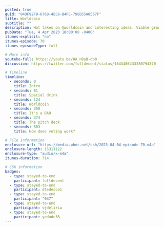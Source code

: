 ```yaml
---
posted: true
guid: "04DF92F9-676B-4EC6-B4FC-796D55A6557F"
title: Worldcoin
subtitle: ""
description: Hot takes on @worldcoin and interesting ideas. Viable growth strategy, but objections to iris scanning and skepticism towards the role of governments in pan-national UBI. Discussion on P256 on EVM and @w3c recommendation for Webauthn. Presenting views on bridging EVM with Webauthn and the challenges with transaction cost. 
pubDate: "Tue, 4 Apr 2023 18:00:00 -0400"
itunes-explicit: "no"
itunes-episode: 70
itunes-episodeType: full

# More info
youtube-full: https://youtu.be/8A_H9pB-db0
discussion: https://twitter.com/fulldecent/status/1643486433380794370

# Timeline
timeline:
  - seconds: 0
    title: Intro
  - seconds: 81
    title: Special drink
  - seconds: 124
    title: Worldcoin
  - seconds: 358
    title: It's a DAO
  - seconds: 374
    title: The pitch deck
  - seconds: 503
    title: How does voting work?

# File information
enclosure-url: "https://media.phor.net/csh/2023-04-04-episode-70.m4a"
enclosure-length: 15311122
enclosure-type: "audio/x-m4a"
itunes-duration: 714

# CSH information
badges:
  - type: stayed-to-end
    participant: fulldecent
  - type: stayed-to-end
    participant: dtedesco1
  - type: stayed-to-end
    participant: "037"
  - type: stayed-to-end
    participant: vjdeliria
  - type: stayed-to-end
    participant: yodude38
---
```

